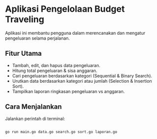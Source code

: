 # Aplikasi Pengelolaan Budget Traveling

Aplikasi ini membantu pengguna dalam merencanakan dan mengatur pengeluaran selama perjalanan.

## Fitur Utama
- Tambah, edit, dan hapus data pengeluaran.
- Hitung total pengeluaran & sisa anggaran.
- Cari pengeluaran berdasarkan kategori (Sequential & Binary Search).
- Urutkan data berdasarkan kategori atau jumlah (Selection & Insertion Sort).
- Tampilkan laporan ringkasan pengeluaran vs anggaran.

## Cara Menjalankan
Jalankan perintah di terminal:

```bash

go run main.go data.go search.go sort.go laporan.go
